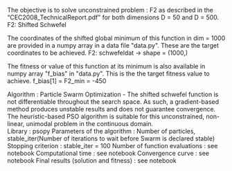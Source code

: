 The objective is to solve unconstrained problem : F2 as described in the “CEC2008_TechnicalReport.pdf” for both dimensions D = 50 and D = 500.
F2: Shifted Schwefel

The coordinates of the shifted global minimum of this function in dim = 1000 are provided in a numpy array in a data file "data.py". These are the target coordinates to be achieved.
F2: schwefeldat -> shape = (1000,)

The fitness or value of this function at its minimum is also available in numpy array "f_bias" in "data.py". This is the the target fitness value to achieve.
f_bias[1] = F2_min = -450

Algorithm : Particle Swarm Optimization - The shifted schwefel function is not differentiable throughout the search space. As such, a gradient-based method produces unstable results and does not guarantee convergence. The heuristic-based PSO algorithm is suitable for this unconstrained, non-linear, unimodal problem in the continuous domain.<br>
Library : psopy
Parameters of the algorithm : Number of particles, stable_iter(Number of iterations to wait before Swarm is declared stable)
Stopping criterion : stable_iter = 100
Number of function evaluations : see notebook
Computational time : see notebook
Convergence curve : see notebook
Final results (solution and fitness) : see notebook
